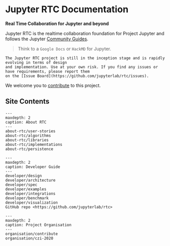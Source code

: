 Jupyter RTC Documentation
=========================

**Real Time Collaboration for Jupyter and beyond**

Jupyter RTC is the realtime collaboration foundation for Project Jupyter and follows the Jupyter [Community Guides](https://jupyter.readthedocs.io/en/latest/community/content-community.html).

> Think to a `Google Docs` or `HackMD` for Jupyter.

```{note}
The Jupyter RTC project is still in the inception stage and is rapidly evolving in terms of design
and implementation. Use at your own risk. If you find any issues or have requirements, please report them 
on the [Issue Board](https://github.com/jupyterlab/rtc/issues).
```

We welcome you to [contribute](organisation/contribute) to this project.

## Site Contents

```{toctree}
---
maxdepth: 2
caption: About RTC
---
about-rtc/user-stories
about-rtc/algorithms
about-rtc/libraries
about-rtc/implementations
about-rtc/persistence
```

```{toctree}
---
maxdepth: 2
caption: Developer Guide
---
developer/design
developer/architecture
developer/spec
developer/examples
developer/integrations
developer/benchmark
developer/visualization
GitHub repo <https://github.com/jupyterlab/rtc>
```

```{toctree}
---
maxdepth: 2
caption: Project Organisation
---
organisation/contribute
organisation/czi-2020
```

